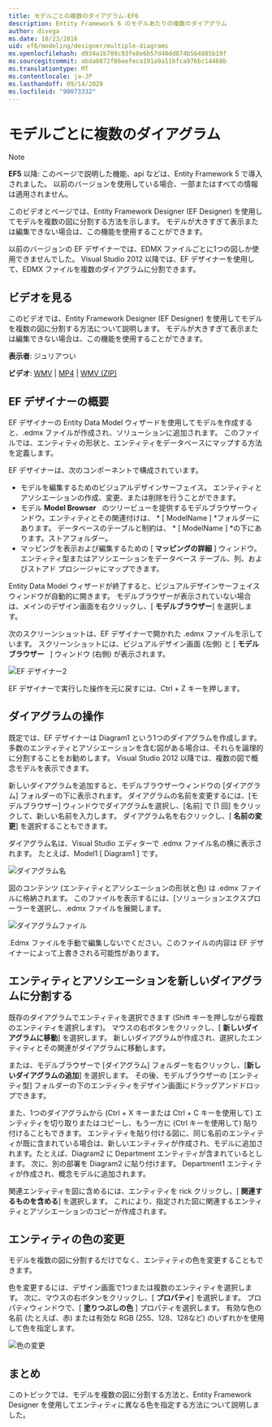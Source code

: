 ```yaml
---
title: モデルごとの複数のダイアグラム-EF6
description: Entity Framework 6 のモデルあたりの複数のダイアグラム
author: divega
ms.date: 10/23/2016
uid: ef6/modeling/designer/multiple-diagrams
ms.openlocfilehash: d934a1b709c93fe8e6b57d40dd874b564885b19f
ms.sourcegitcommit: abda0872f86eefeca191a9a11bfca976bc14468b
ms.translationtype: MT
ms.contentlocale: ja-JP
ms.lasthandoff: 09/14/2020
ms.locfileid: "90073332"
---
```

# <a name="multiple-diagrams-per-model"></a>モデルごとに複数のダイアグラム
> [!NOTE]
> **EF5** 以降: このページで説明した機能、api などは、Entity Framework 5 で導入されました。 以前のバージョンを使用している場合、一部またはすべての情報は適用されません。

このビデオとページでは、Entity Framework Designer (EF Designer) を使用してモデルを複数の図に分割する方法を示します。 モデルが大きすぎて表示または編集できない場合は、この機能を使用することができます。

以前のバージョンの EF デザイナーでは、EDMX ファイルごとに1つの図しか使用できませんでした。 Visual Studio 2012 以降では、EF デザイナーを使用して、EDMX ファイルを複数のダイアグラムに分割できます。

## <a name="watch-the-video"></a>ビデオを見る
このビデオでは、Entity Framework Designer (EF Designer) を使用してモデルを複数の図に分割する方法について説明します。 モデルが大きすぎて表示または編集できない場合は、この機能を使用することができます。

**表示者**: ジュリアつい

**ビデオ**: [WMV](https://download.microsoft.com/download/5/C/2/5C2B52AB-5532-426F-B078-1E253341B5FA/HDI-ITPro-MSDN-winvideo-multiplediagrams.wmv)  |  [MP4](https://download.microsoft.com/download/5/C/2/5C2B52AB-5532-426F-B078-1E253341B5FA/HDI-ITPro-MSDN-mp4video-multiplediagrams.m4v)  |  [WMV (ZIP)](https://download.microsoft.com/download/5/C/2/5C2B52AB-5532-426F-B078-1E253341B5FA/HDI-ITPro-MSDN-winvideo-multiplediagrams.zip)

## <a name="ef-designer-overview"></a>EF デザイナーの概要

EF デザイナーの Entity Data Model ウィザードを使用してモデルを作成すると、.edmx ファイルが作成され、ソリューションに追加されます。 このファイルでは、エンティティの形状と、エンティティをデータベースにマップする方法を定義します。

EF デザイナーは、次のコンポーネントで構成されています。

-   モデルを編集するためのビジュアルデザインサーフェイス。 エンティティとアソシエーションの作成、変更、または削除を行うことができます。
-   モデル **Model Browser**   のツリービューを提供するモデルブラウザーウィンドウ。エンティティとその関連付けは、 * \[ ModelName \] *フォルダーにあります。 データベースのテーブルと制約は、 * \[ ModelName \] *の下にあります。ストアフォルダー。
-   マッピングを表示および編集するための [ **マッピングの詳細** ] ウィンドウ。 エンティティ型またはアソシエーションをデータベース テーブル、列、およびストアド プロシージャにマップできます。 

Entity Data Model ウィザードが終了すると、ビジュアルデザインサーフェイスウィンドウが自動的に開きます。 モデルブラウザーが表示されていない場合は、メインのデザイン画面を右クリックし、[ **モデルブラウザー**] を選択します。

次のスクリーンショットは、EF デザイナーで開かれた .edmx ファイルを示しています。 スクリーンショットには、ビジュアルデザイン画面 (左側) と [ **モデルブラウザー**   ] ウィンドウ (右側) が表示されます。

![EF デザイナー2](~/ef6/media/efdesigner2.png)

EF デザイナーで実行した操作を元に戻すには、Ctrl + Z キーを押します。

## <a name="working-with-diagrams"></a>ダイアグラムの操作

既定では、EF デザイナーは Diagram1 という1つのダイアグラムを作成します。 多数のエンティティとアソシエーションを含む図がある場合は、それらを論理的に分割することをお勧めします。 Visual Studio 2012 以降では、複数の図で概念モデルを表示できます。   

新しいダイアグラムを追加すると、モデルブラウザーウィンドウの [ダイアグラム] フォルダーの下に表示されます。 ダイアグラムの名前を変更するには、[モデルブラウザー] ウィンドウでダイアグラムを選択し、[名前] で [1 回] をクリックして、新しい名前を入力します。 ダイアグラム名を右クリックし、[ **名前の変更**] を選択することもできます。

ダイアグラム名は、Visual Studio エディターで .edmx ファイル名の横に表示されます。 たとえば、Model1 \[ Diagram1 \] です。

![ダイアグラム名](~/ef6/media/diagramname.png)

図のコンテンツ (エンティティとアソシエーションの形状と色) は .edmx ファイルに格納されます。 このファイルを表示するには、[ソリューションエクスプローラーを選択し、.edmx ファイルを展開します。 

![ダイアグラムファイル](~/ef6/media/diagramfiles.png)

.Edmx ファイルを手動で編集しないでください。このファイルの内容は EF デザイナーによって上書きされる可能性があります。
 
## <a name="splitting-entities-and-associations-into-a-new-diagram"></a>エンティティとアソシエーションを新しいダイアグラムに分割する

既存のダイアグラムでエンティティを選択できます (Shift キーを押しながら複数のエンティティを選択します)。 マウスの右ボタンをクリックし、[ **新しいダイアグラムに移動**] を選択します。 新しいダイアグラムが作成され、選択したエンティティとその関連がダイアグラムに移動します。

または、モデルブラウザーで [ダイアグラム] フォルダーを右クリックし、[**新しいダイアグラムの追加**] を選択します。 その後、モデルブラウザーの [エンティティ型] フォルダーの下のエンティティをデザイン画面にドラッグアンドドロップできます。

また、1つのダイアグラムから (Ctrl + X キーまたは Ctrl + C キーを使用して) エンティティを切り取りまたはコピーし、もう一方に (Ctrl キーを使用して) 貼り付けることもできます。 エンティティを貼り付ける図に、同じ名前のエンティティが既に含まれている場合は、新しいエンティティが作成され、モデルに追加されます。たとえば、Diagram2 に Department エンティティが含まれているとします。 次に、別の部署を Diagram2 に貼り付けます。 Department1 エンティティが作成され、概念モデルに追加されます。   

関連エンティティを図に含めるには、エンティティを rick クリックし、[ **関連するものを含める**] を選択します。 これにより、指定された図に関連するエンティティとアソシエーションのコピーが作成されます。

## <a name="changing-the-color-of-entities"></a>エンティティの色の変更

モデルを複数の図に分割するだけでなく、エンティティの色を変更することもできます。

色を変更するには、デザイン画面で1つまたは複数のエンティティを選択します。 次に、マウスの右ボタンをクリックし、[ **プロパティ**] を選択します。 プロパティウィンドウで、[ **塗りつぶしの色** ] プロパティを選択します。 有効な色の名前 (たとえば、赤) または有効な RGB (255、128、128など) のいずれかを使用して色を指定します。 

![色の変更](~/ef6/media/color.png)

## <a name="summary"></a>まとめ

このトピックでは、モデルを複数の図に分割する方法と、Entity Framework Designer を使用してエンティティに異なる色を指定する方法について説明しました。 
